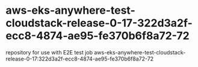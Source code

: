 # aws-eks-anywhere-test-cloudstack-release-0-17-322d3a2f-ecc8-4874-ae95-fe370b6f8a72-72
repository for use with E2E test job aws-eks-anywhere-test-cloudstack-release-0-17:322d3a2f-ecc8-4874-ae95-fe370b6f8a72-72
